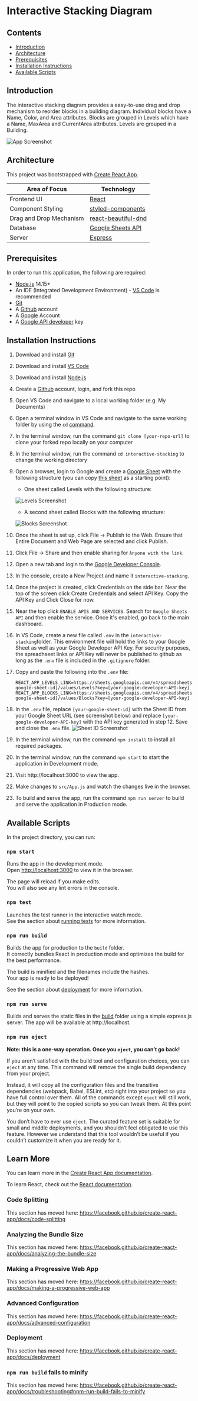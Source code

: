 # Interactive Stacking Diagram

## Contents

- [Introduction](#Introduction)
- [Architecture](#Architecture)
- [Prerequisites](#Prerequisites)
- [Installation Instructions](#Installation-Instructions)
- [Available Scripts](#Available-Scripts)

## Introduction

The interactive stacking diagram provides a easy-to-use drag and drop mechanism to reorder blocks in a building diagram. Individual blocks have a Name, Color, and Area attributes. Blocks are grouped in Levels which have a Name, MaxArea and CurrentArea attributes. Levels are grouped in a Building.

![App Screenshot](https://raw.githubusercontent.com/jeffreyclu/interactive-stacking/master/README.assets/Screen%20Shot%202020-10-28%20at%202.43.17%20PM.png)

## Architecture

This project was bootstrapped with [Create React App](https://github.com/facebook/create-react-app).

| Area of Focus           | Technology          |
| ----------------------- | ------------------- |
| Frontend UI             | [React](https://reactjs.org/)               |
| Component Styling       | [styled-components](https://styled-components.com/)   |
| Drag and Drop Mechanism | [react-beautiful-dnd](https://github.com/atlassian/react-beautiful-dnd) |
| Database                | [Google Sheets API](https://developers.google.com/sheets/api)      |
| Server                  | [Express](https://expressjs.com/)             |

## Prerequisites

In order to run this application, the following are required:

- [Node.js](https://nodejs.org/en/) 14.15+
- An IDE (Integrated Development Environment) - [VS Code](https://code.visualstudio.com/) is recommended
- [Git](https://git-scm.com/)
- A [Github](https://github.com/) account
- A [Google](https://google.com) Account
- A [Google API developer](https://developers.google.com/) key

## Installation Instructions

1. Download and install [Git](https://git-scm.com/downloads)

2. Download and install [VS Code](https://code.visualstudio.com/download)

3. Download and install [Node.js](https://nodejs.org/en/download/)

4. Create a [Github](https://github.com/) account, login, and fork this repo

5. Open VS Code and navigate to a local working folder (e.g. My Documents)

6. Open a terminal window in VS Code and navigate to the same working folder by using the `cd` [command](https://www.howtogeek.com/659411/how-to-change-directories-in-command-prompt-on-windows-10/).

7. In the terminal window, run the command `git clone [your-repo-url]` to clone your forked repo locally on your computer

8. In the terminal window, run the command `cd interactive-stacking` to change the working directory

9. Open a browser, login to Google and create a [Google Sheet](https://www.google.com/sheets/about/) with the following structure (you can copy [this sheet](https://docs.google.com/spreadsheets/d/e/2PACX-1vSzC0IpB45knvuUiViF7I1XjwIM8dF98U2M89qDSc1l9IdEAj_de9FFLjRgVPOTn7nqmXvELyaQssPN/pubhtml) as a starting point):
     - One sheet called Levels with the following structure:

   ![Levels Screenshot](https://raw.githubusercontent.com/jeffreyclu/interactive-stacking/master/README.assets/Screen%20Shot%202020-10-28%20at%202.30.48%20PM.png)
     - A second sheet called Blocks with the following structure:

   ![Blocks Screenshot](https://raw.githubusercontent.com/jeffreyclu/interactive-stacking/master/README.assets/Screen%20Shot%202020-10-28%20at%202.31.00%20PM.png)

10. Once the sheet is set up, click File -> Publish to the Web. Ensure that Entire Document and Web Page are selected and click Publish.

11. Click File -> Share and then enable sharing for `Anyone with the link`.

12. Open a new tab and login to the [Google Developer Console](https://console.developers.google.com/apis/dashboard).

13. In the console, create a New Project and name it `interactive-stacking`.

14. Once the project is created, click Credentials on the side bar. Near the top of the screen click Create Credentials and select API Key. Copy the API Key and Click Close for now.

15. Near the top click `ENABLE APIS AND SERVICES`. Search for `Google Sheets API` and then enable the service. Once it's enabled, go back to the main dashboard.

16. In VS Code, create a new file called `.env` in the `interactive-stacking`folder. This environment file will hold the links to your Google Sheet as well as your Google Developer API Key. For security purposes, the spreadhseet links or API Key will never be published to github as long as the `.env` file is included in the `.gitignore` folder.

17. Copy and paste the following into the `.env` file:

      ```
      REACT_APP_LEVELS_LINK=https://sheets.googleapis.com/v4/spreadsheets/[your-google-sheet-id]/values/Levels?key=[your-google-developer-API-key]
      REACT_APP_BLOCKS_LINK=https://sheets.googleapis.com/v4/spreadsheets/[your-google-sheet-id]/values/Blocks?key=[your-google-developer-API-key]
      ```

      

18. In the `.env` file, replace `[your-google-sheet-id]` with the Sheet ID from your Google Sheet URL (see screenshot below) and replace `[your-google-developer-API-key]` with the API key generated in step 12. Save and close the `.env` file.
![Sheet ID Screenshot](https://raw.githubusercontent.com/jeffreyclu/interactive-stacking/master/README.assets/Screen%20Shot%202020-10-28%20at%203.23.11%20PM.png)

19. In the terminal window, run the command `npm install` to install all required packages.
20. In the terminal window, run the command `npm start` to start the application in Development mode.
21. Visit http://localhost:3000 to view the app.
22. Make changes to `src/App.js` and watch the changes live in the browser.
23. To build and serve the app, run the command `npm run server` to build and serve the application in Production mode.

##  Available Scripts

In the project directory, you can run:

### `npm start`

Runs the app in the development mode.<br />
Open [http://localhost:3000](http://localhost:3000) to view it in the browser.

The page will reload if you make edits.<br />
You will also see any lint errors in the console.

### `npm test`

Launches the test runner in the interactive watch mode.<br />
See the section about [running tests](https://facebook.github.io/create-react-app/docs/running-tests) for more information.

### `npm run build`

Builds the app for production to the `build` folder.<br />
It correctly bundles React in production mode and optimizes the build for the best performance.

The build is minified and the filenames include the hashes.<br />
Your app is ready to be deployed!

See the section about [deployment](https://facebook.github.io/create-react-app/docs/deployment) for more information.

### `npm run serve`

Builds and serves the static files in the [build](#npm-run-build) folder using a simple express.js server. The app will be available at http://localhost.

### `npm run eject`

**Note: this is a one-way operation. Once you `eject`, you can’t go back!**

If you aren’t satisfied with the build tool and configuration choices, you can `eject` at any time. This command will remove the single build dependency from your project.

Instead, it will copy all the configuration files and the transitive dependencies (webpack, Babel, ESLint, etc) right into your project so you have full control over them. All of the commands except `eject` will still work, but they will point to the copied scripts so you can tweak them. At this point you’re on your own.

You don’t have to ever use `eject`. The curated feature set is suitable for small and middle deployments, and you shouldn’t feel obligated to use this feature. However we understand that this tool wouldn’t be useful if you couldn’t customize it when you are ready for it.

## Learn More

You can learn more in the [Create React App documentation](https://facebook.github.io/create-react-app/docs/getting-started).

To learn React, check out the [React documentation](https://reactjs.org/).

### Code Splitting

This section has moved here: https://facebook.github.io/create-react-app/docs/code-splitting

### Analyzing the Bundle Size

This section has moved here: https://facebook.github.io/create-react-app/docs/analyzing-the-bundle-size

### Making a Progressive Web App

This section has moved here: https://facebook.github.io/create-react-app/docs/making-a-progressive-web-app

### Advanced Configuration

This section has moved here: https://facebook.github.io/create-react-app/docs/advanced-configuration

### Deployment

This section has moved here: https://facebook.github.io/create-react-app/docs/deployment

### `npm run build` fails to minify

This section has moved here: https://facebook.github.io/create-react-app/docs/troubleshooting#npm-run-build-fails-to-minify
